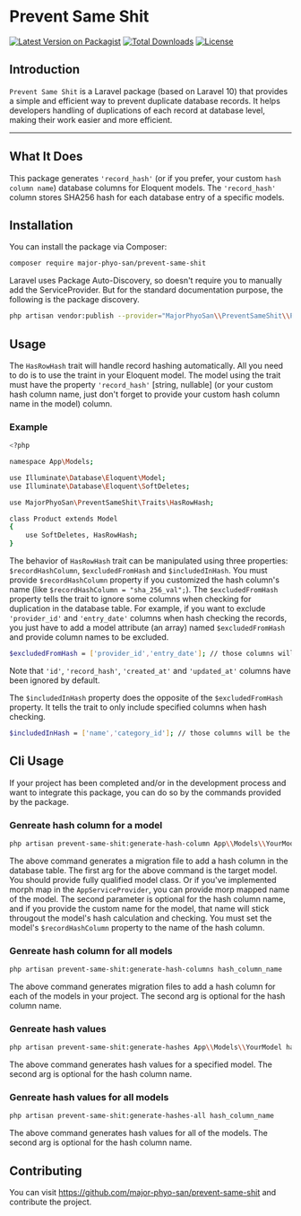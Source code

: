 # Prevent Same Shit

[![Latest Version on Packagist](https://img.shields.io/packagist/v/major-phyo-san/prevent-same-shit.svg?style=flat-square)](https://packagist.org/packages/major-phyo-san/prevent-same-shit)
[![Total Downloads](https://img.shields.io/packagist/dt/major-phyo-san/prevent-same-shit.svg?style=flat-square)](https://packagist.org/packages/major-phyo-san/prevent-same-shit)
[![License](https://img.shields.io/packagist/l/major-phyo-san/prevent-same-shit.svg?style=flat-square)](https://packagist.org/packages/major-phyo-san/prevent-same-shit)

## Introduction

`Prevent Same Shit` is a Laravel package (based on Laravel 10) that provides a simple and efficient way to prevent duplicate database records. It helps developers handling of duplications of each record at database level, making their work easier and more efficient.

---

## What It Does
This package generates ``'record_hash'`` (or if you prefer, your custom ``hash column name``) database columns for Eloquent models. The ``'record_hash'`` column stores SHA256 hash for each database entry of a specific models.

## Installation

You can install the package via Composer:

```bash
composer require major-phyo-san/prevent-same-shit
```
Laravel uses Package Auto-Discovery, so doesn't require you to manually add the ServiceProvider. But for the standard documentation purpose, the following is the package discovery.

```bash
php artisan vendor:publish --provider="MajorPhyoSan\\PreventSameShit\\PreventSameShitServiceProvider"
```

## Usage
The ``HasRowHash`` trait will handle record hashing automatically. All you need to do is to use the traint in your Eloquent model. The model using the trait must have the property ``'record_hash'`` [string, nullable] (or your custom hash column name, just don't forget to provide your custom hash column name in the model) column.

### Example

```bash
<?php

namespace App\Models;

use Illuminate\Database\Eloquent\Model;
use Illuminate\Database\Eloquent\SoftDeletes;

use MajorPhyoSan\PreventSameShit\Traits\HasRowHash;

class Product extends Model
{
    use SoftDeletes, HasRowHash;
}
```

The behavior of ``HasRowHash`` trait can be manipulated using three properties: ``$recordHashColumn``, ``$excludedFromHash`` and ``$includedInHash``. You must provide ``$recordHashColumn`` property if you customized the hash column's name (like ``$recordHashColumn = "sha_256_val";``). The ``$excludedFromHash`` property tells the trait to ignore some columns when checking for duplication in the database table. For example, if you want to exclude ``'provider_id'`` and ``'entry_date'`` columns when hash checking the records, you just have to add a model attribute (an array) named ``$excludedFromHash`` and provide column names to be excluded.

```bash
$excludedFromHash = ['provider_id','entry_date']; // those columns will be ignored from checking
```

Note that ``'id'``, ``'record_hash'``, ``'created_at'`` and ``'updated_at'`` columns have been ignored by default.

The ``$includedInHash`` property does the opposite of the ``$excludedFromHash`` property. It tells the trait to only include specified columns when hash checking.

```bash
$includedInHash = ['name','category_id']; // those columns will be the only columns for checking duplication
```

## Cli Usage
If your project has been completed and/or in the development process and want to integrate this package, you can do so by the commands provided by the package.

### Genreate hash column for a model
```bash
php artisan prevent-same-shit:generate-hash-column App\\Models\\YourModel hash_column_name
```

The above command generates a migration file to add a hash column in the database table. The first arg for the above command is the target model. You should provide fully qualified model class. Or if you've implemented morph map in the ``AppServiceProvider``, you can provide morp mapped name of the model. The second parameter is optional for the hash column name, and if you provide the custom name for the model, that name will stick througout the model's hash calculation and checking. You must set the model's ``$recordHashColumn`` property to the name of the hash column.

### Genreate hash column for all models
```bash
php artisan prevent-same-shit:generate-hash-columns hash_column_name
```
The above command generates migration files to add a hash column for each of the models in your project. The second arg is optional for the hash column name.

### Genreate hash values
```bash
php artisan prevent-same-shit:generate-hashes App\\Models\\YourModel hash_column_name
```
The above command generates hash values for a specified model. The second arg is optional for the hash column name.

### Genreate hash values for all models
```bash
php artisan prevent-same-shit:generate-hashes-all hash_column_name
```
The above command generates hash values for all of the models. The second arg is optional for the hash column name.

## Contributing
You can visit https://github.com/major-phyo-san/prevent-same-shit and contribute the project.
